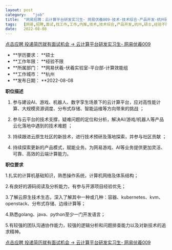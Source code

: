 ```yaml
---
layout:	post
category:	"job"
title:	"网易招聘：云计算平台研发实习生- 网易伏羲009-技术-技术综合-产品开发-杭州硕士经验不限"
tags:	[网易,招聘,面试,找工作,工作,内推,技术,技术综合,产品开发,杭州,硕士,经验不限]
date:	2022-08-08
---
```


[点击应聘 投递简历就有面试机会 ->  云计算平台研发实习生- 网易伏羲009](http://mobile.bole.netease.com/bole/boleDetail?id=41203&employeeId=346f03c3cda5f04c&key=all)



- **学历要求： **硕士
- **工作年限： **经验不限
- **所属部门： **网易伏羲-伏羲实验室-平台部-计算效能组
- **工作城市： **杭州
- **发布日期： **2022-08-08



**职位描述**

1. 参与建设AI、游戏、机器人、数字孪生场景下的云计算平台，应对高性能计算、大规模资源调度、分布式存储、智能运维等方向带来的挑战 ；

2. 参与云平台的技术支撑，疑难问题的定位和分析，解决AI/游戏/机器人等产品云化落地中遇到的技术难题 ；

3. 持续跟进云原生社区的新技术，进行技术预研及落地探索，并参与社区贡献 ；

4. 持续探索更新的产品模式，赋能业务。为网易游戏、AI等业务提供更加灵活、可靠、高效的云端计算能力。



**职位要求**

1.扎实的计算机基础知识，熟悉操作系统，计算机网络及体系结构；

2.有良好的源码阅读及分析能力，有参与开源项目经验优先；

3.了解云原生技术生态，深入了解其中一种或几种：容器、kubernetes、kvm、openstack、分布式存储、边缘计算等；

4.熟悉golang、java、python至少一门开发语言；

5.有较强的团队沟通协作能力，较强的逻辑分析和问题排查能力以及对新技术的追求精神。



[点击应聘 投递简历就有面试机会 ->  云计算平台研发实习生- 网易伏羲009](http://mobile.bole.netease.com/bole/boleDetail?id=41203&employeeId=346f03c3cda5f04c&key=all)